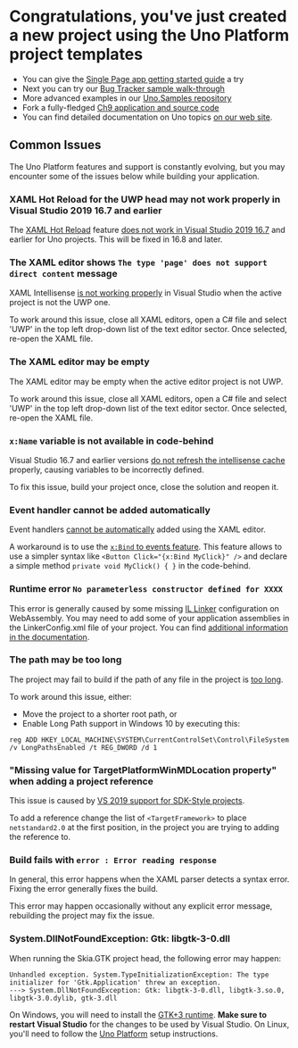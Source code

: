 # Congratulations, you've just created a new project using the Uno Platform project templates

* You can give the [Single Page app getting started guide](https://platform.uno/docs/articles/getting-started-tutorial-1.html) a try
* Next you can try our [Bug Tracker sample walk-through](https://platform.uno/docs/articles/getting-started-tutorial-2.html)
* More advanced examples in our [Uno.Samples repository](https://github.com/unoplatform/uno.samples)
* Fork a fully-fledged [Ch9 application and source code ](https://platform.uno/code-samples/#ch9)
* You can find detailed documentation on Uno topics [on our web site](https://platform.uno/docs/articles/intro.html).

## Common Issues
The Uno Platform features and support is constantly evolving, but you may encounter some of the  issues below while building your application.

### XAML Hot Reload for the UWP head may not work properly in Visual Studio 2019 16.7 and earlier
The [XAML Hot Reload](https://docs.microsoft.com/en-us/visualstudio/xaml-tools/xaml-hot-reload?view=vs-2019) feature [does not work in Visual Studio 2019 16.7](https://developercommunity.visualstudio.com/content/problem/996417/xaml-hot-reload-hot-reload-is-not-working-in-share.html) and earlier for Uno projects. This will be fixed in 16.8 and later.

### The XAML editor shows `The type 'page' does not support direct content` message
XAML Intellisense [is not working properly](https://developercommunity.visualstudio.com/content/problem/587980/xaml-intellisense-does-not-use-contentpropertyattr.html) in Visual Studio when the active project is not the UWP one. 

To work around this issue, close all XAML editors, open a C# file and select 'UWP' in the top left drop-down list of the text editor sector. Once selected, re-open the XAML file.

### The XAML editor may be empty
The XAML editor may be empty when the active editor project is not UWP.

To work around this issue, close all XAML editors, open a C# file and select 'UWP' in the top left drop-down list of the text editor sector. Once selected, re-open the XAML file.

### `x:Name` variable is not available in code-behind
Visual Studio 16.7 and earlier versions [do not refresh the intellisense cache ](https://developercommunity.visualstudio.com/content/problem/588021/the-compile-itemgroup-intellisense-cache-is-not-re.html)properly, causing variables to be incorrectly defined.

To fix this issue, build your project once, close the solution and reopen it.

### Event handler cannot be added automatically

Event handlers [cannot be automatically](https://github.com/unoplatform/uno/issues/1348#issuecomment-520300471) added using the XAML editor. 

A workaround is to use the [`x:Bind` to events feature](features/windows-ui-xaml-xbind.md#examples). This feature allows to use a simpler syntax like `<Button Click="{x:Bind MyClick}" />` and declare a simple method `private void MyClick() { }` in the code-behind.

### Runtime error `No parameterless constructor defined for XXXX`
This error is generally caused by some missing [IL Linker](https://github.com/mono/linker/tree/master/docs) configuration on WebAssembly. You may need to add some of your application assemblies in the LinkerConfig.xml file of your project. You can find [additional information in the documentation](features/using-il-linker-webassembly.md).

### The path may be too long
The project may fail to build if the path of any file in the project is [too long](https://docs.microsoft.com/en-us/windows/win32/fileio/maximum-file-path-limitation).

To work around this issue, either:
- Move the project to a shorter root path, or
- Enable Long Path support in Windows 10 by executing this:
```
reg ADD HKEY_LOCAL_MACHINE\SYSTEM\CurrentControlSet\Control\FileSystem /v LongPathsEnabled /t REG_DWORD /d 1
```

### "Missing value for TargetPlatformWinMDLocation property" when adding a project reference
This issue is caused by [VS 2019 support for SDK-Style projects](https://developercommunity.visualstudio.com/content/problem/1170010/missing-value-for-targetplatformwinmdlocation-prop.html).

To add a reference change the list of `<TargetFramework>` to place `netstandard2.0` at the first position, in the project you are trying to adding the reference to.

### Build fails with `error : Error reading response`
In general, this error happens when the XAML parser detects a syntax error. Fixing the error generally fixes the build.

This error may happen occasionally without any explicit error message, rebuilding the project may fix the issue.

### System.DllNotFoundException: Gtk: libgtk-3-0.dll

When running the Skia.GTK project head, the following error may happen:

```
Unhandled exception. System.TypeInitializationException: The type initializer for 'Gtk.Application' threw an exception.
---> System.DllNotFoundException: Gtk: libgtk-3-0.dll, libgtk-3.so.0, libgtk-3.0.dylib, gtk-3.dll
```

On Windows, you will need to install the [GTK+3 runtime](https://github.com/tschoonj/GTK-for-Windows-Runtime-Environment-Installer/releases). **Make sure to restart Visual Studio** for the changes to be used by Visual Studio.
On Linux, you'll need to follow the [Uno Platform](https://github.com/unoplatform/uno/blob/master/doc/articles/get-started-with-linux.md#setting-up-for-linux) setup instructions.
